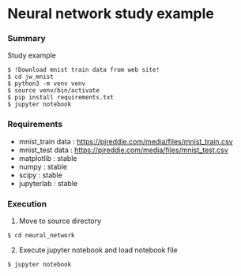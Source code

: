 # Neural network study example

### Summary

Study example

```
$ !Download mnist train data from web site!
$ cd jw_mnist
$ python3 -m venv venv
$ source venv/bin/activate
$ pip install requirements.txt
$ jupyter notebook
```

### Requirements

- mnist_train data : https://pjreddie.com/media/files/mnist_train.csv
- mnist_test data : https://pjreddie.com/media/files/mnist_test.csv
- matplotlib : stable
- numpy : stable
- scipy : stable
- jupyterlab : stable


### Execution

1. Move to source directory

```
$ cd neural_network
```

2. Execute jupyter notebook and load notebook file

```
$ jupyter notebook
```
